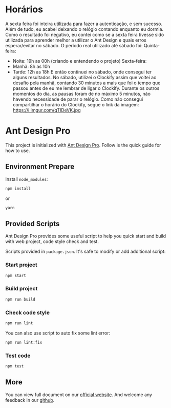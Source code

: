 # Horários 

A sexta feira foi inteira utilizada para fazer a autenticação, e sem sucesso. Além de tudo, eu acabei deixando o relógio contando enquanto eu dormia. 
Como o resultado foi negativo, eu contei como se a sexta feira tivesse sido utilizada para aprender melhor a utilizar o Ant Design e quais erros esperar/evitar no sábado. 
O período real utilizado até sábado foi: 
  Quinta-feira: 
  - Noite: 19h as 00h (criando e entendendo o projeto) 
  Sexta-feira: 
  - Manhã: 8h as 10h
  - Tarde: 12h as 18h 
E então continuei no sábado, onde consegui ter alguns resultados. No sábado, utilizei o Clockify assim que voltei ao desafio pela manhã, contando 30 minutos a mais que foi o tempo que passou antes de eu me lembrar de ligar o Clockify. 
Durante os outros momentos do dia, as pausas foram de no máximo 5 minutos, não havendo necessidade de parar o relógio.
Como não consegui compartilhar o horário do Clockify, segue o link da imagem:
https://i.imgur.com/qTIDeVK.jpg

# Ant Design Pro

This project is initialized with [Ant Design Pro](https://pro.ant.design). Follow is the quick guide for how to use.

## Environment Prepare

Install `node_modules`:

```bash
npm install
```

or

```bash
yarn
```

## Provided Scripts

Ant Design Pro provides some useful script to help you quick start and build with web project, code style check and test.

Scripts provided in `package.json`. It's safe to modify or add additional script:

### Start project

```bash
npm start
```

### Build project

```bash
npm run build
```

### Check code style

```bash
npm run lint
```

You can also use script to auto fix some lint error:

```bash
npm run lint:fix
```

### Test code

```bash
npm test
```

## More

You can view full document on our [official website](https://pro.ant.design). And welcome any feedback in our [github](https://github.com/ant-design/ant-design-pro).
